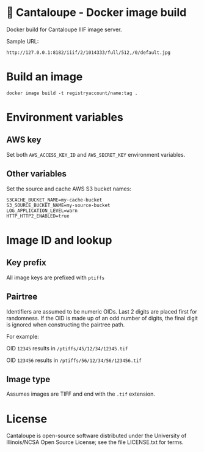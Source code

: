 
# 🍈 Cantaloupe - Docker image build

Docker build for Cantaloupe IIIF image server.

Sample URL:

`http://127.0.0.1:8182/iiif/2/1014333/full/512,/0/default.jpg`

# Build an image

```
docker image build -t registryaccount/name:tag .
```

# Environment variables

## AWS key

Set both `AWS_ACCESS_KEY_ID` and `AWS_SECRET_KEY` environment variables.

## Other variables

Set the source and cache AWS S3 bucket names:

```
S3CACHE_BUCKET_NAME=my-cache-bucket
S3_SOURCE_BUCKET_NAME=my-source-bucket
LOG_APPLICATION_LEVEL=warn
HTTP_HTTP2_ENABLED=true
```

# Image ID and lookup

## Key prefix

All image keys are prefixed with `ptiffs`

## Pairtree

Identifiers are assumed to be numeric OIDs.  Last 2 digits are placed first for randomness.  If the OID is made up of an odd number of digits, the final digit is ignored when constructing the pairtree path.  

For example:

OID `12345` results in `/ptiffs/45/12/34/12345.tif`

OID `123456` results in `/ptiffs/56/12/34/56/123456.tif`

## Image type

Assumes images are TIFF and end with the `.tif` extension.

# License

Cantaloupe is open-source software distributed under the University of
Illinois/NCSA Open Source License; see the file LICENSE.txt for terms.
